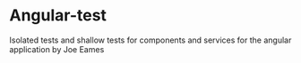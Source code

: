 # Angular-test
Isolated tests and shallow tests for components and services for the angular application by Joe Eames
